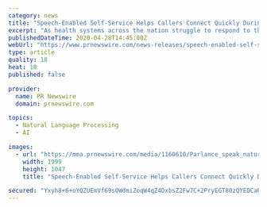 ```yaml
---
category: news
title: "Speech-Enabled Self-Service Helps Callers Connect Quickly During Coronavirus Crisis"
excerpt: "As health systems across the nation struggle to respond to the coronavirus crisis, they're changing the way they do business, adopting"
publishedDateTime: 2020-04-28T14:45:00Z
webUrl: "https://www.prnewswire.com/news-releases/speech-enabled-self-service-helps-callers-connect-quickly-during-coronavirus-crisis-301048414.html"
type: article
quality: 18
heat: 18
published: false

provider:
  name: PR Newswire
  domain: prnewswire.com

topics:
  - Natural Language Processing
  - AI

images:
  - url: "https://mma.prnewswire.com/media/1160610/Parlance_speak_naturally.jpg?p=facebook"
    width: 1999
    height: 1047
    title: "Speech-Enabled Self-Service Helps Callers Connect Quickly During Coronavirus Crisis"

secured: "Yxyh8+6+oYQZUEmVf69s0WdmiZoqW4qZ4DxbsZ2Fw7C+2PryEGT80zQYEDCaR+7Mpay8ecP1Vg+A3BSttaYq4VzuFTURN7xNYoPJU5C9TdoqBslHhvZiPsNQoMnUNFaq8R/CYR41yDEaqQiWIrOZVEC6Yke+sCBjGUViX0tdVt10sBOuAVFfaPWdeGUsjLUadf2KLYKMe2WKV+cPH6hz/ImggAUaXM+E7gAbbr2pXV1KD3Hz1FjzJZ77hWt26ZBqIt6MtFXadnEcMUv8BXuywg5Mx0449gyAa0CVn1w4AYRnlVXM/kTWy1lgHjeJ5abAzp67b2fjez1Z5Xzw2SEfSjJ0e9qriZ/BizbjZKGncTizhyex3rSraROaGt0vwjjBn9/me3PbZf9XrFLPiGrKpr6DPnxzIiRJwuAwW1fxdUfKNx1zvav1Cxvk2FQoVzsQksUa5cmxA+BrKldNz6YOv+Fe0MTj+mvR3PnbjrKvkqE=;cqK4GGEucNCChSOZ20USrQ=="
---
```


